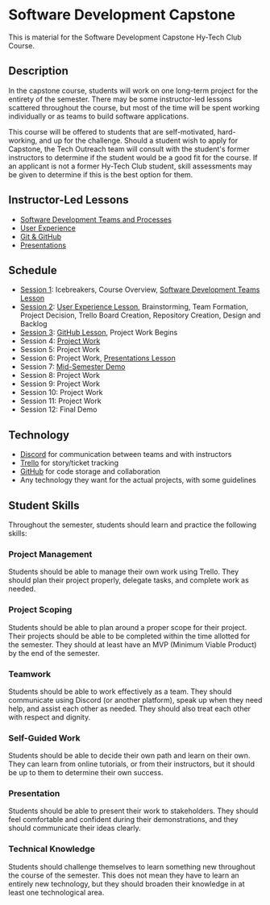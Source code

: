 # Software Development Capstone
This is material for the Software Development Capstone Hy-Tech Club Course.

## Description
In the capstone course, students will work on one long-term project for the entirety of the semester. There may be some instructor-led lessons scattered throughout the course, but most of the time will be spent working individually or as teams to build software applications.
 
This course will be offered to students that are self-motivated, hard-working, and up for the challenge. Should a student wish to apply for Capstone, the Tech Outreach team will consult with the student's former instructors to determine if the student would be a good fit for the course. If an applicant is not a former Hy-Tech Club student, skill assessments may be given to determine if this is the best option for them.

## Instructor-Led Lessons
- [Software Development Teams and Processes](SoftwareDevTeamsLesson/)
- [User Experience](UserExperienceLesson/)
- [Git & GitHub](GitHubLesson/)
- [Presentations](PresentationsLesson/)

## Schedule
- [Session 1](Sessions/Session01.md): Icebreakers, Course Overview, [Software Development Teams Lesson](SoftwareDevTeamsLesson/README.md)
- [Session 2](Sessions/Session02.md): [User Experience Lesson](UserExperienceLesson/README.md), Brainstorming, Team Formation, Project Decision, Trello Board Creation, Repository Creation, Design and Backlog
- [Session 3](Sessions/Session03.md): [GitHub Lesson](GitHubLesson/README.md), Project Work Begins
- Session 4: [Project Work](Sessions/ProjectWork.md)
- Session 5: Project Work
- Session 6: Project Work, [Presentations Lesson](PresentationsLesson/README.md)
- Session 7: [Mid-Semester Demo](Sessions/Demos.md)
- Session 8: Project Work
- Session 9: Project Work
- Session 10: Project Work
- Session 11: Project Work
- Session 12: Final Demo

## Technology
- [Discord](https://discord.com/channels/1007371497645543434/1007374016262189158) for communication between teams and with instructors
- [Trello](https://trello.com/) for story/ticket tracking
- [GitHub](https://github.com/) for code storage and collaboration
- Any technology they want for the actual projects, with some guidelines

## Student Skills
Throughout the semester, students should learn and practice the following skills:

### Project Management
Students should be able to manage their own work using Trello. They should plan their project properly, delegate tasks, and complete work as needed.

### Project Scoping
Students should be able to plan around a proper scope for their project. Their projects should be able to be completed within the time allotted for the semester. They should at least have an MVP (Minimum Viable Product) by the end of the semester.

### Teamwork
Students should be able to work effectively as a team. They should communicate using Discord (or another platform), speak up when they need help, and assist each other as needed. They should also treat each other with respect and dignity.

### Self-Guided Work
Students should be able to decide their own path and learn on their own. They can learn from online tutorials, or from their instructors, but it should be up to them to determine their own success.

### Presentation
Students should be able to present their work to stakeholders. They should feel comfortable and confident during their demonstrations, and they should communicate their ideas clearly.

### Technical Knowledge
Students should challenge themselves to learn something new throughout the course of the semester. This does not mean they have to learn an entirely new technology, but they should broaden their knowledge in at least one technological area.
